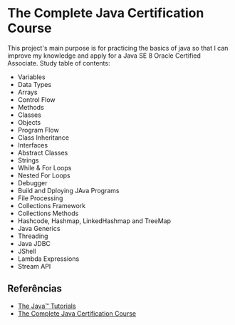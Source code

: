 # The Complete Java Certification Course
This project's main purpose is for practicing the basics of java so that I can improve my knowledge and apply for a Java SE 8 Oracle Certified Associate.
Study table of contents:
- Variables 
- Data Types
- Arrays 
- Control Flow
- Methods 
- Classes 
- Objects
- Program Flow
- Class Inheritance
- Interfaces
- Abstract Classes
- Strings
- While & For Loops 
- Nested For Loops
- Debugger
- Build and Dploying JAva Programs
- File Processing
- Collections Framework
- Collections Methods
- Hashcode, Hashmap, LinkedHashmap and TreeMap
- Java Generics
- Threading
- Java JDBC
- JShell
- Lambda Expressions
- Stream API


## Referências

 - [The Java™ Tutorials](https://docs.oracle.com/javase/tutorial/jndi/objects/serial.html)
 - [The Complete Java Certification Course](https://www.udemy.com/course/master-practical-java-development/)

